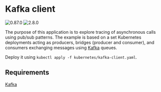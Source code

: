 # Kafka client

![0.87.0](https://img.shields.io/badge/Java%20Agent-0.87.0-632ca6?labelColor=f0f0f0&logo=Datadog&logoColor=632ca6)
![2.8.0](https://img.shields.io/badge/Kafka%20client-2.8.0-000000?labelColor=f0f0f0&logo=ApacheKafka&logoColor=000000)

The purpose of this application is to explore tracing of asynchronous calls using pub/sub patterns. The example is based on a set Kubernetes deployments acting as producers, bridges (producer and consumer), and consumers exchanging messages using [Kafka](https://kafka.apache.org/intro) queues.

Deploy it using `kubectl apply -f kubernetes/kafka-client.yaml`.

## Requirements

[Kafka](../../labs/kafka)
